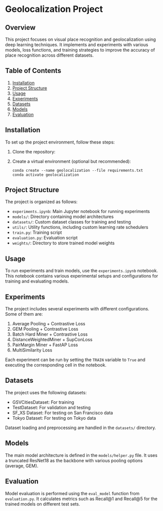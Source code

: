 # Geolocalization Project

## Overview

This project focuses on visual place recognition and geolocalization using deep learning techniques. It implements and experiments with various models, loss functions, and training strategies to improve the accuracy of place recognition across different datasets.

## Table of Contents

1. [Installation](#installation)
2. [Project Structure](#project-structure)
3. [Usage](#usage)
4. [Experiments](#experiments)
5. [Datasets](#datasets)
6. [Models](#models)
7. [Evaluation](#evaluation)

## Installation

To set up the project environment, follow these steps:

1. Clone the repository:

2. Create a virtual environment (optional but recommended):
   ```
   conda create --name geolocalization --file requirements.txt
   conda activate geolocalization
   ```

## Project Structure

The project is organized as follows:

- `experiments.ipynb`: Main Jupyter notebook for running experiments
- `models/`: Directory containing model architectures
- `datasets/`: Custom dataset classes for training and testing
- `utils/`: Utility functions, including custom learning rate schedulers
- `train.py`: Training script
- `evaluation.py`: Evaluation script
- `weights/`: Directory to store trained model weights

## Usage

To run experiments and train models, use the `experiments.ipynb` notebook. This notebook contains various experimental setups and configurations for training and evaluating models.

## Experiments

The project includes several experiments with different configurations. Some of them are:

1. Average Pooling + Contrastive Loss
2. GEM Pooling + Contrastive Loss
3. Batch Hard Miner + Contrastive Loss
4. DistanceWeightedMiner + SupConLoss
5. PairMargin Miner + FastAP Loss
6. MultiSimilarity Loss

Each experiment can be run by setting the `TRAIN` variable to `True` and executing the corresponding cell in the notebook.

## Datasets

The project uses the following datasets:

- GSVCitiesDataset: For training
- TestDataset: For validation and testing
- SF_XS Dataset: For testing on San Francisco data
- Tokyo Dataset: For testing on Tokyo data

Dataset loading and preprocessing are handled in the `datasets/` directory.

## Models

The main model architecture is defined in the `models/helper.py` file. It uses a truncated ResNet18 as the backbone with various pooling options (average, GEM).

## Evaluation

Model evaluation is performed using the `eval_model` function from `evaluation.py`. It calculates metrics such as Recall@1 and Recall@5 for the trained models on different test sets.

